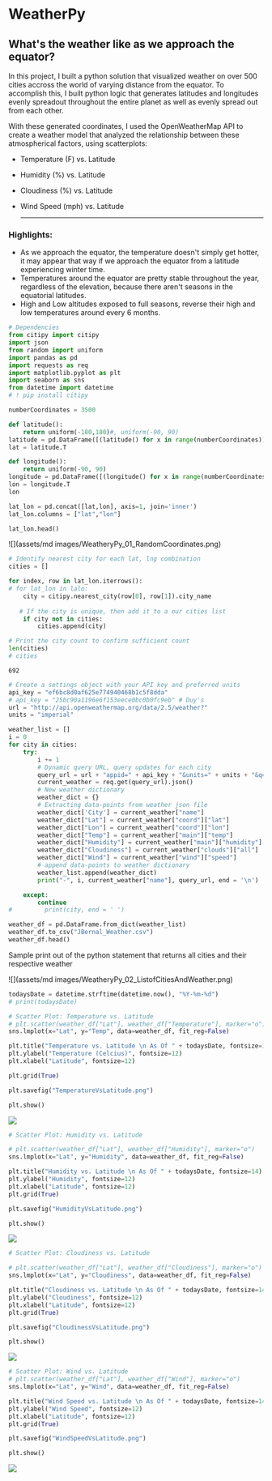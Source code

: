 # WeatherPy

## What's the weather like as we approach the equator?

In this project, I built a python solution that visualized weather on over 500 cities accross the world of varying distance from the equator.  To accomplish this, I built python logic that generates latitudes and longitudes evenly spreadout throughout the entire planet as well as evenly spread out from each other.

With these generated coordinates, I used the OpenWeatherMap API to create a weather model that analyzed the relationship between these atmospherical factors, using scatterplots:

* Temperature (F) vs. Latitude

* Humidity (%) vs. Latitude

* Cloudiness (%) vs. Latitude

* Wind Speed (mph) vs. Latitude 

  -----------------------------------------------------

### Highlights:

 - As we approach the equator, the temperature doesn't simply get hotter, it may appear that way if we approach the equator from a latitude experiencing winter time.
 - Temperatures around the equator are pretty stable throughout the year, regardless of the elevation, because there aren't seasons in the equatorial latitudes.
 - High and Low altitudes exposed to full seasons, reverse their high and low temperatures around every 6 months.


```python
# Dependencies
from citipy import citipy
import json
from random import uniform
import pandas as pd
import requests as req
import matplotlib.pyplot as plt
import seaborn as sns
from datetime import datetime
# ! pip install citipy
```


```python
numberCoordinates = 3500

def latitude():
    return uniform(-180,180)#, uniform(-90, 90)
latitude = pd.DataFrame([(latitude() for x in range(numberCoordinates))])
lat = latitude.T

def longitude():
    return uniform(-90, 90)
longitude = pd.DataFrame([(longitude() for x in range(numberCoordinates))])
lon = longitude.T
lon

lat_lon = pd.concat([lat,lon], axis=1, join='inner')
lat_lon.columns = ["lat","lon"]

lat_lon.head()
```

![](assets/md images/WeatheryPy_01_RandomCoordinates.png)


```python
# Identify nearest city for each lat, lng combination
cities = []

for index, row in lat_lon.iterrows():
# for lat_lon in lalo:
    city = citipy.nearest_city(row[0], row[1]).city_name
    
   # If the city is unique, then add it to a our cities list
    if city not in cities:
        cities.append(city)

# Print the city count to confirm sufficient count
len(cities)
# cities
```




    692




```python
# Create a settings object with your API key and preferred units
api_key = "ef6bc8d0af625e774940468b1c5f8dda"
# api_key = "25bc90a1196e6f153eece0bc0b0fc9eb" # Duy's
url = "http://api.openweathermap.org/data/2.5/weather?"
units = "imperial"
```


```python
weather_list = []
i = 0
for city in cities:
    try:
        i += 1
        # Dynamic query URL, query updates for each city
        query_url = url + "appid=" + api_key + "&units=" + units + "&q=" + city.replace(" ", "+")
        current_weather = req.get(query_url).json()
        # New weather dictionary
        weather_dict = {}
        # Extracting data-points from weather json file
        weather_dict['City'] = current_weather["name"]
        weather_dict["Lat"] = current_weather["coord"]["lat"]
        weather_dict["Lon"] = current_weather["coord"]["lon"]
        weather_dict["Temp"] = current_weather["main"]["temp"]
        weather_dict["Humidity"] = current_weather["main"]["humidity"]
        weather_dict["Cloudiness"] = current_weather["clouds"]["all"]
        weather_dict["Wind"] = current_weather["wind"]["speed"]
        # append data-points to weather dictionary
        weather_list.append(weather_dict)
        print("-", i, current_weather["name"], query_url, end = '\n')

    except:
        continue
#         print(city, end = ' ')

weather_df = pd.DataFrame.from_dict(weather_list)
weather_df.to_csv("JBernal_Weather.csv")
weather_df.head()
```

Sample print out of the python statement that returns all cities and their respective weather

![](assets/md images/WeatheryPy_02_ListofCitiesAndWeather.png)


```python
todaysDate = datetime.strftime(datetime.now(), "%Y-%m-%d")
# print(todaysDate)
```


```python
# Scatter Plot: Temperature vs. Latitude
# plt.scatter(weather_df["Lat"], weather_df["Temperature"], marker="o")
sns.lmplot(x="Lat", y="Temp", data=weather_df, fit_reg=False)

plt.title("Temperature vs. Latitude \n As Of " + todaysDate, fontsize=14)
plt.ylabel("Temperature (Celcius)", fontsize=12)
plt.xlabel("Latitude", fontsize=12)

plt.grid(True)

plt.savefig("TemperatureVsLatitude.png")

plt.show()
```

![](assets/images/TemperatureVsLatitude.png)

```python
# Scatter Plot: Humidity vs. Latitude

# plt.scatter(weather_df["Lat"], weather_df["Humidity"], marker="o")
sns.lmplot(x="Lat", y="Humidity", data=weather_df, fit_reg=False)

plt.title("Humidity vs. Latitude \n As Of " + todaysDate, fontsize=14)
plt.ylabel("Humidity", fontsize=12)
plt.xlabel("Latitude", fontsize=12)
plt.grid(True)

plt.savefig("HumidityVsLatitude.png")

plt.show()
```

![](assets/images/HumidityVsLatitude.png)

```python
# Scatter Plot: Cloudiness vs. Latitude

# plt.scatter(weather_df["Lat"], weather_df["Cloudiness"], marker="o")
sns.lmplot(x="Lat", y="Cloudiness", data=weather_df, fit_reg=False)

plt.title("Cloudiness vs. Latitude \n As Of " + todaysDate, fontsize=14)
plt.ylabel("Cloudiness", fontsize=12)
plt.xlabel("Latitude", fontsize=12)
plt.grid(True)

plt.savefig("CloudinessVsLatitude.png")

plt.show()
```

![](assets/images/CloudinessVsLatitude.png)

```python
# Scatter Plot: Wind vs. Latitude
# plt.scatter(weather_df["Lat"], weather_df["Wind"], marker="o")
sns.lmplot(x="Lat", y="Wind", data=weather_df, fit_reg=False)

plt.title("Wind Speed vs. Latitude \n As Of " + todaysDate, fontsize=14)
plt.ylabel("Wind Speed", fontsize=12)
plt.xlabel("Latitude", fontsize=12)
plt.grid(True)

plt.savefig("WindSpeedVsLatitude.png")

plt.show()
```

![](assets/images/WindSpeedVsLatitude.png)

